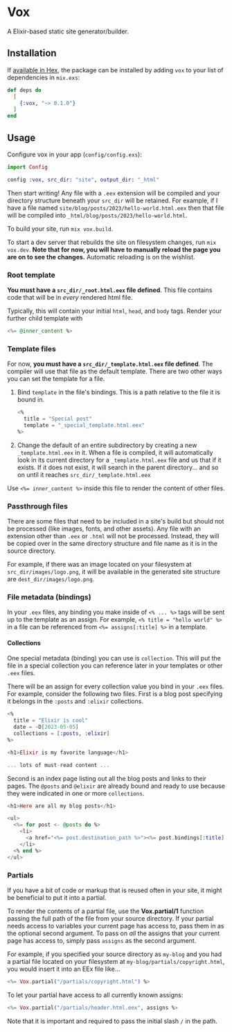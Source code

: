 # Vox

A Elixir-based static site generator/builder.

## Installation

If [available in Hex](https://hex.pm/docs/publish), the package can be installed
by adding `vox` to your list of dependencies in `mix.exs`:

```elixir
def deps do
  [
    {:vox, "~> 0.1.0"}
  ]
end
```

## Usage

Configure vox in your app (`config/config.exs`):

```elixir
import Config

config :vox, src_dir: "site", output_dir: "_html"
```

Then start writing!
Any file with a `.eex` extension will be compiled and your directory structure beneath your `src_dir` will be retained.
For example, if I have a file named `site/blog/posts/2023/hello-world.html.eex` then that file will be compiled into `_html/blog/posts/2023/hello-world.html`.

To build your site, run `mix vox.build`.

To start a dev server that rebuilds the site on filesystem changes, run `mix vox.dev`.
**Note that for now, you will have to manually reload the page you are on to see the changes.**
Automatic reloading is on the wishlist.

### Root template

**You must have a `src_dir/_root.html.eex` file defined**.
This file contains code that will be in _every_ rendered html file.

Typically, this will contain your initial `html`, `head`, and `body` tags.
Render your further child template with

```elixir
<%= @inner_content %>
```

### Template files

For now, **you must have a `src_dir/_template.html.eex` file defined**.
The compiler will use that file as the default template.
There are two other ways you can set the template for a file.

1. Bind `template` in the file's bindings. This is a path relative to the file it is bound in.

   ```elixir
   <%
     title = "Special post"
     template = "_special_template.html.eex"
   %>
   ```

2. Change the default of an entire subdirectory by creating a new `_template.html.eex` in it.
When a file is compiled, it will automatically look in its current directory for a `_template.html.eex` file and us that if it exists.
If it does not exist, it will search in the parent directory... and so on until it reaches `src_dir/_template.html.eex`

Use `<%= inner_content %>` inside this file to render the content of other files.

### Passthrough files

There are some files that need to be included in a site's build but should not be processed (like images, fonts, and other assets).
Any file with an extension other than `.eex` or `.html` will not be processed.
Instead, they will be copied over in the same directory structure and file name as it is in the source directory.

For example, if there was an image located on your filesystem at `src_dir/images/logo.png`, it will be available in the generated site structure are `dest_dir/images/logo.png`.

### File metadata (bindings)

In your `.eex` files, any binding you make inside of `<% ... %>` tags will be sent up to the template as an assign.
For example, `<% title = "hello world" %>` in a file can be referenced from `<%= assigns[:title] %>` in a template.

#### Collections

One special metadata (binding) you can use is `collection`.
This will put the file in a special collection you can reference later in your templates or other `.eex` files.

There will be an assign for every collection value you bind in your `.eex` files.
For example, consider the following two files.
First is a blog post specifying it belongs in the `:posts` and `:elixir` collections.

```elixir
<%
  title = "Elixir is cool"
  date = ~D[2023-05-05]
  collections = [:posts, :elixir]
%>

<h1>Elixir is my favorite language</h1>

... lots of must-read content ...
```

Second is an index page listing out all the blog posts and links to their pages.
The `@posts` and `@elixir` are already bound and ready to use because they were indicated in one or more `collections`.

```elixir
<h1>Here are all my blog posts</h1>

<ul>
  <%= for post <- @posts do %>
    <li>
      <a href="<%= post.destination_path %>"><%= post.bindings[:title] %></a>
    </li>
  <% end %>
</ul>
```

### Partials

If you have a bit of code or markup that is reused often in your site, it might be beneficial to put it into a partial.

To render the contents of a partial file, use the **Vox.partial/1** function passing the full path of the file from your source directory.
If your partial needs access to variables your current page has access to, pass them in as the optional second argument.
To pass on _all_ the assigns that your current page has access to, simply pass `assigns` as the second argument.

For example, if you specified your source directory as `my-blog` and you had a partial file located on your filesystem at `my-blog/partials/copyright.html`, you would insert it into an EEx file like...

```elixir
<%= Vox.partial("/partials/copyright.html") %>
```

To let your partial have access to all currently known assigns:

```elixir
<%= Vox.partial("/partials/header.html.eex", assigns %>
```

Note that it is important and required to pass the initial slash `/` in the path.
